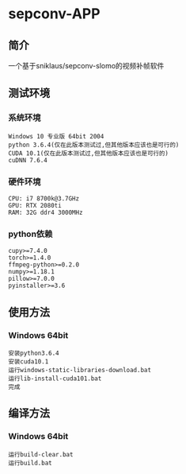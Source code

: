 # sepconv-APP

## 简介
一个基于sniklaus/sepconv-slomo的视频补帧软件

## 测试环境
### 系统环境
```
Windows 10 专业版 64bit 2004
python 3.6.4(仅在此版本测试过,但其他版本应该也是可行的)
CUDA 10.1(仅在此版本测试过,但其他版本应该也是可行的)
cuDNN 7.6.4
```

### 硬件环境
```
CPU: i7 8700k@3.7GHz
GPU: RTX 2080ti
RAM: 32G ddr4 3000MHz
```

### python依赖
```
cupy>=7.4.0
torch>=1.4.0
ffmpeg-python>=0.2.0
numpy>=1.18.1
pillow>=7.0.0
pyinstaller>=3.6
```

## 使用方法
### Windows 64bit
```
安装python3.6.4
安装cuda10.1
运行windows-static-libraries-download.bat
运行lib-install-cuda101.bat
完成
```

## 编译方法
### Windows 64bit
```
运行build-clear.bat
运行build.bat
```
